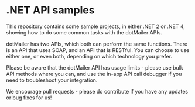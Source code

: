 .NET API samples
=========

This repository contains some sample projects, in either .NET 2 or .NET 4, showing how to do some common tasks with the dotMailer APIs.

dotMailer has two APIs, which both can perform the same functions. There is an API that uses SOAP, and an API that is RESTful. You can choose to use either one, or even both, depending on which technology you prefer. 

Please be aware that the dotMailer API has usage limits - please use bulk API methods where you can, and use the in-app API call debugger if you need to troubleshoot your integration.

We encourage pull requests - please do contribute if you have any updates or bug fixes for us!
